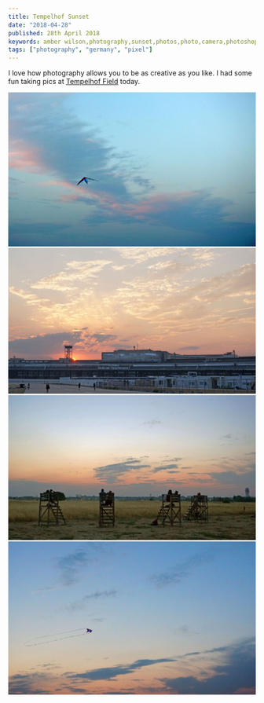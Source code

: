 ```yaml
---
title: Tempelhof Sunset
date: "2018-04-28"
published: 28th April 2018
keywords: amber wilson,photography,sunset,photos,photo,camera,photoshop,edited,tempelhof field,berlin,germany,tempelhofs
tags: ["photography", "germany", "pixel"]
---
```


I love how photography allows you to be as creative as you like. I had some fun taking pics at [Tempelhof Field](https://en.wikipedia.org/wiki/Berlin_Tempelhof_Airport) today.

![Tempelhof field kite flying](img/field2.jpg)
![Tempelhof field airport and sunset](img/field3.jpg)
![Tempelhof field high chairs](img/field4.jpg)
![Tempelhof field kite flying](img/field5.jpg)
